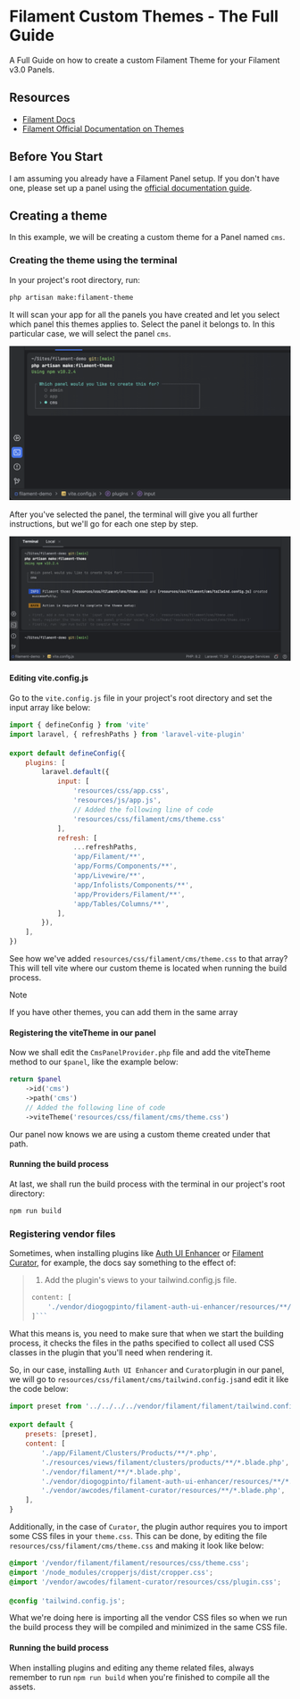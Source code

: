 # Filament Custom Themes - The Full Guide
A Full Guide on how to create a custom Filament Theme for your Filament v3.0 Panels.

## Resources
- [Filament Docs](https://filamentphp.com/docs/)
- [Filament Official Documentation on Themes](https://filamentphp.com/docs/3.x/panels/themes#creating-a-custom-theme)

## Before You Start

I am assuming you already have a Filament Panel setup. If you don't have one, please set up a panel using the [official documentation guide](https://filamentphp.com/docs/3.x/panels/getting-started).

## Creating a theme

In this example, we will be creating a custom theme for a Panel named `cms`.

### Creating the theme using the terminal

In your project's root directory, run:

```bash
php artisan make:filament-theme
```

It will scan your app for all the panels you have created and let you select which panel this themes applies to. Select the panel it belongs to. In this particular case, we will select the panel `cms`.

![Create Theme Terminal Command](./screenshots/create-theme.png)

After you've selected the panel, the terminal will give you all further instructions, but we'll go for each one step by step.

![After Creating the Theme](./screenshots/after-create-theme.png)

#### Editing vite.config.js

Go to the `vite.config.js` file in your project's root directory and set the input array like below:

```javascript
import { defineConfig } from 'vite'
import laravel, { refreshPaths } from 'laravel-vite-plugin'

export default defineConfig({
    plugins: [
        laravel.default({
            input: [
                'resources/css/app.css',
                'resources/js/app.js',
                // Added the following line of code
                'resources/css/filament/cms/theme.css'
            ],
            refresh: [
                ...refreshPaths,
                'app/Filament/**',
                'app/Forms/Components/**',
                'app/Livewire/**',
                'app/Infolists/Components/**',
                'app/Providers/Filament/**',
                'app/Tables/Columns/**',
            ],
        }),
    ],
})
```

See how we've added `resources/css/filament/cms/theme.css` to that array? This will tell vite where our custom theme is located when running the build process.

>[!note]
> If you have other themes, you can add them in the same array

#### Registering the viteTheme in our panel

Now we shall edit the `CmsPanelProvider.php` file and add the viteTheme method to our `$panel`, like the example below:

```php
return $panel
    ->id('cms')
    ->path('cms')
    // Added the following line of code
    ->viteTheme('resources/css/filament/cms/theme.css')
```

Our panel now knows we are using a custom theme created under that path.

#### Running the build process

At last, we shall run the build process with the terminal in our project's root directory:

```bash
npm run build
```

### Registering vendor files

Sometimes, when installing plugins like [Auth UI Enhancer](https://www.github.com/diogogpinto/filament-auth-ui-enhancer) or [Filament Curator](https://github.com/awcodes/filament-curator), for example, the docs say something to the effect of:

> 1. Add the plugin's views to your tailwind.config.js file.
> ```javascript
> content: [
>     './vendor/diogogpinto/filament-auth-ui-enhancer/resources/**/*.blade.php',
> ]```

What this means is, you need to make sure that when we start the building process, it checks the files in the paths specified to collect all used CSS classes in the plugin that you'll need when rendering it.

So, in our case, installing `Auth UI Enhancer` and `Curator`plugin in our panel, we will go to `resources/css/filament/cms/tailwind.config.js`and edit it like the code below:

```js
import preset from '../../../../vendor/filament/filament/tailwind.config.preset'

export default {
    presets: [preset],
    content: [
        './app/Filament/Clusters/Products/**/*.php',
        './resources/views/filament/clusters/products/**/*.blade.php',
        './vendor/filament/**/*.blade.php',
        './vendor/diogogpinto/filament-auth-ui-enhancer/resources/**/*.blade.php', // Added this line of code
        './vendor/awcodes/filament-curator/resources/**/*.blade.php',
    ],
}
```

Additionally, in the case of `Curator`, the plugin author requires you to import some CSS files in your `theme.css`. This can be done, by editing the file `resources/css/filament/cms/theme.css` and making it look like below:

```css
@import '/vendor/filament/filament/resources/css/theme.css';
@import '/node_modules/cropperjs/dist/cropper.css';
@import '/vendor/awcodes/filament-curator/resources/css/plugin.css';

@config 'tailwind.config.js';
```

What we're doing here is importing all the vendor CSS files so when we run the build process they will be compiled and minimized in the same CSS file.

#### Running the build process

When installing plugins and editing any theme related files, always remember to run `npm run build` when you're finished to compile all the assets.